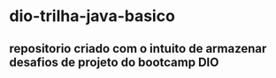 # dio-trilha-java-basico
## repositorio criado com o intuito de armazenar desafios de projeto do bootcamp DIO


